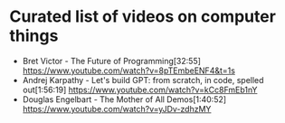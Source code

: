 # Curated list of videos on computer things


- Bret Victor - The Future of Programming[32:55] https://www.youtube.com/watch?v=8pTEmbeENF4&t=1s
- Andrej Karpathy - Let's build GPT: from scratch, in code, spelled out[1:56:19] https://www.youtube.com/watch?v=kCc8FmEb1nY
- Douglas Engelbart - The Mother of All Demos[1:40:52] https://www.youtube.com/watch?v=yJDv-zdhzMY
